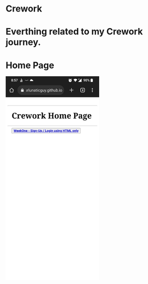 # Crework 
# Everthing related to my Crework journey.

# Home Page
<img src="./images/Crework_main_ss.jpeg" width="300px">